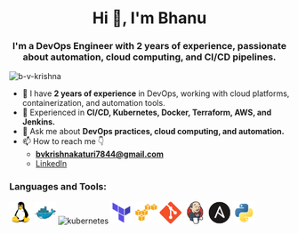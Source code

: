 <h1 align="center">Hi 👋, I'm Bhanu</h1>
<h3 align="center">I'm a DevOps Engineer with 2 years of experience, passionate about automation, cloud computing, and CI/CD pipelines.</h3>

<p align="left"> <img src="https://komarev.com/ghpvc/?username=b-v-krishna&label=Profile%20views&color=0e75b6&style=flat" alt="b-v-krishna" /> </p>

- 🌱 I have **2 years of experience** in DevOps, working with cloud platforms, containerization, and automation tools.
- 🚀 Experienced in **CI/CD, Kubernetes, Docker, Terraform, AWS, and Jenkins.**
- 💬 Ask me about **DevOps practices, cloud computing, and automation.**
- 📫 How to reach me 👇  
  - **bvkrishnakaturi7844@gmail.com**  
  - <a href="https://www.linkedin.com/in/bhanu-katuri/" target="blank">LinkedIn</a>

<h3 align="left">Languages and Tools:</h3>
<p align="left">  
  <img src="https://raw.githubusercontent.com/devicons/devicon/master/icons/linux/linux-original.svg" alt="linux" width="40" height="40"/> 
  <img src="https://raw.githubusercontent.com/devicons/devicon/master/icons/docker/docker-original.svg" alt="docker" width="40" height="40"/>
  <img src="https://www.vectorlogo.zone/logos/kubernetes/kubernetes-icon.svg" alt="kubernetes" width="40" height="40"/>
  <img src="https://raw.githubusercontent.com/devicons/devicon/master/icons/terraform/terraform-original.svg" alt="terraform" width="40" height="40"/>
  <img src="https://raw.githubusercontent.com/devicons/devicon/master/icons/amazonwebservices/amazonwebservices-original.svg" alt="aws" width="40" height="40"/>
  <img src="https://raw.githubusercontent.com/devicons/devicon/master/icons/git/git-original.svg" alt="git" width="40" height="40"/> 
  <img src="https://raw.githubusercontent.com/devicons/devicon/master/icons/jenkins/jenkins-original.svg" alt="jenkins" width="40" height="40"/>  
  <img src="https://raw.githubusercontent.com/devicons/devicon/master/icons/ansible/ansible-original.svg" alt="ansible" width="40" height="40"/> 
  <img src="https://raw.githubusercontent.com/devicons/devicon/master/icons/python/python-original.svg" alt="python" width="40" height="40"/>
</p>
